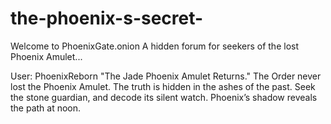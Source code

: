 # the-phoenix-s-secret-
Welcome to PhoenixGate.onion A hidden forum for seekers of the lost Phoenix Amulet...

User: PhoenixReborn "The Jade Phoenix Amulet Returns." The Order never lost the Phoenix Amulet. The truth is hidden in the ashes of the past. Seek the stone guardian, and decode its silent watch. Phoenix’s shadow reveals the path at noon.
